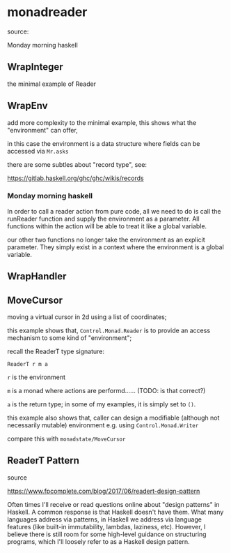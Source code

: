 # monadreader

source:

Monday morning haskell

## WrapInteger

the minimal example of Reader

## WrapEnv

add more complexity to the minimal example, this shows what the
"environment" can offer,

in this case the environment is a data structure where fields
can be accessed via `Mr.asks`

there are some subtles about "record type", see:

https://gitlab.haskell.org/ghc/ghc/wikis/records

### Monday morning haskell

In order to call a reader action from pure code, all we need to do
is call the runReader function and supply the environment as a parameter.
All functions within the action will be able to treat it like a
global variable.

our other two functions no longer take the environment as an explicit
parameter. They simply exist in a context where the environment is
a global variable.

## WrapHandler

## MoveCursor

moving a virtual cursor in 2d using a list of coordinates;

this example shows that, `Control.Monad.Reader` is to provide
an access mechanism to some kind of "environment";

recall the ReaderT type signature:

`ReaderT r m a`

`r` is the environment

`m` is a monad where actions are performd...... (TODO: is that correct?)

`a` is the return type; in some of my examples, it is simply set
to `()`.

this example also shows that,
caller can design a modifiable (although not necessarily mutable)
environment e.g. using `Control.Monad.Writer`

compare this with `monadstate/MoveCursor`

## ReaderT Pattern

source

https://www.fpcomplete.com/blog/2017/06/readert-design-pattern

Often times I'll receive or read questions online about "design patterns" in Haskell. A common response is that Haskell doesn't
have them. What many languages address via patterns, in Haskell
we address via language features (like built-in immutability,
lambdas, laziness, etc). However, I believe there is still
room for some high-level guidance on structuring programs,
which I'll loosely refer to as a Haskell design pattern.
